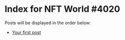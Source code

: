 # Index for NFT World #4020
Posts will be displayed in the order below:

- [Your first post](./001-first.md)

